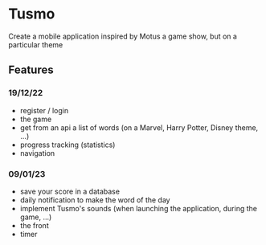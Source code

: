 # Tusmo

Create a mobile application inspired by Motus a game show, but on a particular theme

## Features
### 19/12/22
- register / login
- the game
- get from an api a list of words (on a Marvel, Harry Potter, Disney theme, ...)
- progress tracking (statistics)
- navigation


### 09/01/23
- save your score in a database
- daily notification to make the word of the day
- implement Tusmo's sounds (when launching the application, during the game, ...)
- the front
- timer
